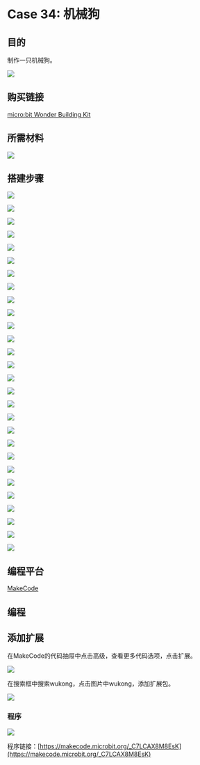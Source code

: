 # Case 34: 机械狗
## 目的
制作一只机械狗。

![](./images/Wonder-Building-Kit-case-34-01.png)

## 购买链接

[micro:bit Wonder Building Kit](https://www.elecfreaks.com/micro-bit-wonder-building-kit-without-micro-bit-board.html)

## 所需材料

![](./images/Wonder-Building-Kit-step-case-34-01.png)

## 搭建步骤


![](./images/Wonder-Building-Kit-step-case-34-02.png)

![](./images/Wonder-Building-Kit-step-case-34-03.png)

![](./images/Wonder-Building-Kit-step-case-34-04.png)

![](./images/Wonder-Building-Kit-step-case-34-05.png)

![](./images/Wonder-Building-Kit-step-case-34-06.png)

![](./images/Wonder-Building-Kit-step-case-34-07.png)

![](./images/Wonder-Building-Kit-step-case-34-08.png)

![](./images/Wonder-Building-Kit-step-case-34-09.png)

![](./images/Wonder-Building-Kit-step-case-34-10.png)

![](./images/Wonder-Building-Kit-step-case-34-11.png)

![](./images/Wonder-Building-Kit-step-case-34-12.png)

![](./images/Wonder-Building-Kit-step-case-34-13.png)

![](./images/Wonder-Building-Kit-step-case-34-14.png)

![](./images/Wonder-Building-Kit-step-case-34-15.png)

![](./images/Wonder-Building-Kit-step-case-34-16.png)

![](./images/Wonder-Building-Kit-step-case-34-17.png)

![](./images/Wonder-Building-Kit-step-case-34-18.png)

![](./images/Wonder-Building-Kit-step-case-34-19.png)

![](./images/Wonder-Building-Kit-step-case-34-20.png)

![](./images/Wonder-Building-Kit-step-case-34-21.png)

![](./images/Wonder-Building-Kit-step-case-34-22.png)

![](./images/Wonder-Building-Kit-step-case-34-23.png)

![](./images/Wonder-Building-Kit-step-case-34-24.png)

![](./images/Wonder-Building-Kit-step-case-34-25.png)

![](./images/Wonder-Building-Kit-step-case-34-26.png)

![](./images/Wonder-Building-Kit-step-case-34-27.png)

![](./images/Wonder-Building-Kit-step-case-34-28.png)

![](./images/Wonder-Building-Kit-step-case-34-29.png)



## 编程平台

[MakeCode](https://makecode.microbit.org/)

## 编程
## 添加扩展
在MakeCode的代码抽屉中点击高级，查看更多代码选项，点击扩展。

![](./images/Wonder-Building-Kit-case-21-02.png)

在搜索框中搜索wukong，点击图片中wukong，添加扩展包。

![](./images/Wonder-Building-Kit-case-21-03.png)





### 程序

![](./images/Wonder-Building-Kit-case-34-04.png)

程序链接：[https://makecode.microbit.org/_C7LCAX8M8EsK](https://makecode.microbit.org/_C7LCAX8M8EsK)
